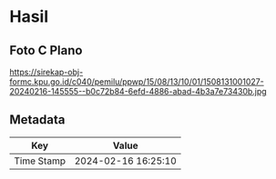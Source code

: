 # Hasil

## Foto C Plano

https://sirekap-obj-formc.kpu.go.id/c040/pemilu/ppwp/15/08/13/10/01/1508131001027-20240216-145555--b0c72b84-6efd-4886-abad-4b3a7e73430b.jpg


## Metadata

| Key        | Value               |
| ---------- | ------------------- |
| Time Stamp | 2024-02-16 16:25:10 |




